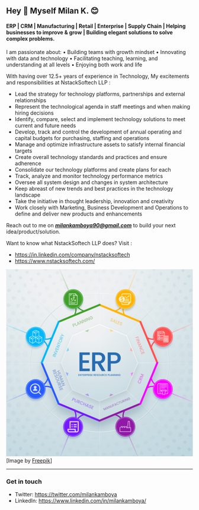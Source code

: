 ## Hey 👋 Myself Milan K. 😊
#### ERP | CRM | Manufacturing | Retail | Enterprise | Supply Chain | Helping businesses to improve & grow | Building elegant solutions to solve complex problems.

I am passionate about:
• Building teams with growth mindset
• Innovating with data and technology
• Facilitating teaching, learning, and understanding at all levels
• Enjoying both work and life

With having over 12.5+ years of experience in Technology,
My excitements and responsibilities at NstackSoftech LLP :

 - Lead the strategy for technology platforms, partnerships and external relationships
 - Represent the technological agenda in staff meetings and when making hiring decisions
 - Identify, compare, select and implement technology solutions to meet current and future needs
 - Develop, track and control the development of annual operating and capital budgets for purchasing, staffing and operations
 - Manage and optimize infrastructure assets to satisfy internal financial targets
 - Create overall technology standards and practices and ensure adherence
 - Consolidate our technology platforms and create plans for each
 - Track, analyze and monitor technology performance metrics
 - Oversee all system design and changes in system architecture
 - Keep abreast of new trends and best practices in the technology landscape
 - Take the initiative in thought leadership, innovation and creativity
 - Work closely with Marketing, Business Development and Operations to define and deliver new products and enhancements

Reach out to me on ***milankamboya90@gmail.com*** to build your next idea/product/solution.

Want to know what NstackSoftech LLP does?
Visit :
- https://in.linkedin.com/company/nstacksoftech 
- https://www.nstacksoftech.com/

![ERP - Enterprise Resource Planning](https://github.com/milankamboya/milankamboya/blob/master/images/7063226.jpg)
[Image by <a href="https://www.freepik.com/free-vector/erp-infographic_25106209.htm#query=erp&position=7&from_view=keyword&track=sph&uuid=81947da3-d7ae-426b-a0b7-1c64124477d1">Freepik</a>]

-------------------
### Get in touch
- Twitter: https://twitter.com/milankamboya
- LinkedIn: https://www.linkedin.com/in/milankamboya/
